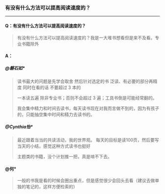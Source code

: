 ### 有没有什么方法可以提高阅读速度的？

---

#### Q：有没有什么方法可以提高阅读速度的？
> 有没有什么方法可以提高阅读速度的？我是一大堆书想看但是来不及看。专业书籍除外

#### A：

##### @磐石如*
> 读书最大的问题是先学会取舍 然后针对选定的书 泛读、有必要的部分再精度 同时在看的话 不要超过 3 本的
>
> 一本读五遍 除非专业书；否则不会超过 3 遍；工具书倒是可能经常翻的。
>
> 我会集中精力和时间去读书，每天读书现在对我而言做不到的，因为有孩子的，只能抽空集中时间和精力去读书的。


##### @Cynthia怡*
> 最近跟着当当的共读活动，我的世界观。 每天的目标是读100页，然后要写当天的小结，感觉这种方式读书也挺好
>
> 主题类的书籍，没个计划推一把，真是啃不下去。


#### @何*
> 一般的书我是看的时候会圈出重点，但是感觉很少会回头去看（建议去做单独的笔记的，这样方便检索的）
